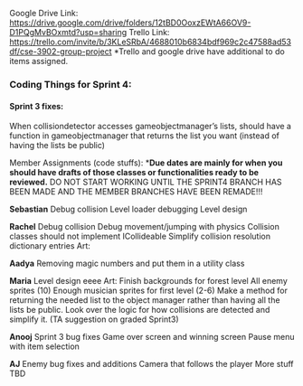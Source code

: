 Google Drive Link: https://drive.google.com/drive/folders/12tBD0OoxzEWtA66OV9-D1PQgMvBOxmtd?usp=sharing 
Trello Link: https://trello.com/invite/b/3KLeSRbA/4688010b6834bdf969c2c47588ad53df/cse-3902-group-project 
*Trello and google drive have additional to do items assigned.

### Coding Things for Sprint 4:

#### **Sprint 3 fixes:**
When collisiondetector accesses gameobjectmanager’s lists, should have a function in gameobjectmanager that returns the list you want (instead of having the lists be public)


Member Assignments (code stuffs):
***Due dates are mainly for when you should have drafts of those classes or functionalities ready to be reviewed.**
DO NOT START WORKING UNTIL THE SPRINT4 BRANCH HAS BEEN MADE AND THE MEMBER BRANCHES HAVE BEEN REMADE!!!

**Sebastian**
Debug collision
Level loader debugging 
Level design

**Rachel**
Debug collision
Debug movement/jumping with physics
Collision classes should not implement ICollideable
Simplify collision resolution dictionary entries
Art:

**Aadya**
Removing magic numbers and put them in a utility class

**Maria**
Level design eeee
Art:
Finish backgrounds for forest level
All enemy sprites (10)
Enough musician sprites for first level (2-6)
Make a method for returning the needed list to the object manager rather than having all the lists be public.
Look over the logic for how collisions are detected and simplify it. (TA suggestion on graded Sprint3)

**Anooj**
Sprint 3 bug fixes
Game over screen and winning screen
Pause menu with item selection

**AJ**
Enemy bug fixes and additions
Camera that follows the player
More stuff TBD

